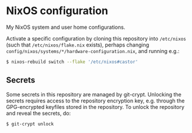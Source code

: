 # NixOS configuration
My NixOS system and user home configurations.

Activate a specific configuration by cloning this repository into `/etc/nixos` (such that `/etc/nixos/flake.nix` exists), perhaps changing `config/nixos/systems/*/hardware-configuration.nix`, and running e.g.:

```sh
$ nixos-rebuild switch --flake '/etc/nixos#castor'
```

## Secrets
Some secrets in this repository are managed by git-crypt.
Unlocking the secrets requires access to the repository encryption key, e.g. through the GPG-encrypted keyfiles stored in the repository.
To unlock the repository and reveal the secrets, do:

```shell
$ git-crypt unlock
```
